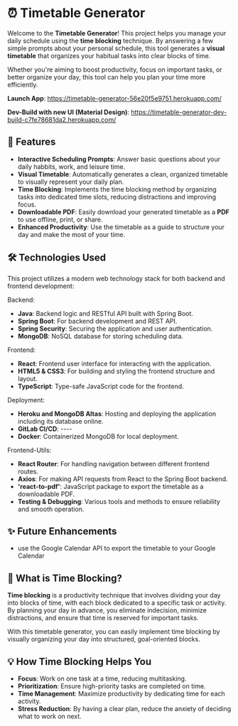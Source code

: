 # ⏰ Timetable Generator   

Welcome to the **Timetable Generator**! This project helps you manage your daily schedule using the **time blocking** technique. By answering a few simple prompts about your personal schedule, this tool generates a **visual timetable** that organizes your habitual tasks into clear blocks of time. 

Whether you're aiming to boost productivity, focus on important tasks, or better organize your day, this tool can help you plan your time more efficiently.

**Launch App**: https://timetable-generator-56e20f5e9751.herokuapp.com/

**Dev-Build with new UI (Material Design)**: https://timetable-generator-dev-build-c7fe78681da2.herokuapp.com/
 
## 📝 Features

- **Interactive Scheduling Prompts**: Answer basic questions about your daily habbits, work, and leisure time.
- **Visual Timetable**: Automatically generates a clean, organized timetable to visually represent your daily plan.
- **Time Blocking**: Implements the time blocking method by organizing tasks into dedicated time slots, reducing distractions and improving focus.
- **Downloadable PDF**: Easily download your generated timetable as a **PDF** to use offline, print, or share.
- **Enhanced Productivity**: Use the timetable as a guide to structure your day and make the most of your time.

## 🛠️ Technologies Used

This project utilizes a modern web technology stack for both backend and frontend development:

Backend:
- **Java**: Backend logic and RESTful API built with Spring Boot.
- **Spring Boot**: For backend development and REST API.
- **Spring Security**: Securing the application and user authentication.
- **MongoDB**: NoSQL database for storing scheduling data.

Frontend:

- **React**: Frontend user interface for interacting with the application.
- **HTML5 & CSS3**: For building and styling the frontend structure and layout.
- **TypeScript**: Type-safe JavaScript code for the frontend.

Deployment:
- **Heroku and MongoDB Altas**: Hosting and deploying the application including its database online.
- **GitLab CI/CD**: ----
- **Docker**: Containerized MongoDB for local deployment.

Frontend-Utils:

- **React Router**: For handling navigation between different frontend routes.
- **Axios**: For making API requests from React to the Spring Boot backend.
- **'react-to-pdf'**:  JavaScript package to export the timetable as a downloadable PDF.
- **Testing & Debugging**: Various tools and methods to ensure reliability and smooth operation.
## ✨ Future Enhancements
- use the Google Calendar API to export the timetable to your Google Calendar

## 🌟 What is Time Blocking?

**Time blocking** is a productivity technique that involves dividing your day into blocks of time, with each block dedicated to a specific task or activity. By planning your day in advance, you eliminate indecision, minimize distractions, and ensure that time is reserved for important tasks.

With this timetable generator, you can easily implement time blocking by visually organizing your day into structured, goal-oriented blocks.

## 💡 How Time Blocking Helps You

-	**Focus**: Work on one task at a time, reducing multitasking.
-	**Prioritization**: Ensure high-priority tasks are completed on time.
-	**Time Management**: Maximize productivity by dedicating time for each activity.
-	**Stress Reduction**: By having a clear plan, reduce the anxiety of deciding what to work on next.